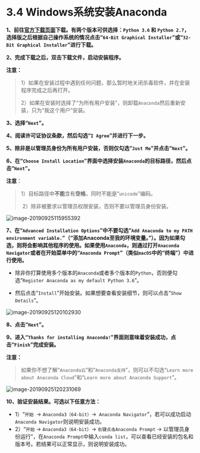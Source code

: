 #  3.4 Windows系统安装Anaconda

**1、前往[官方下载页面](https://link.jianshu.com/?t=https%3A%2F%2Fdocs.anaconda.com%2Fanaconda%2Finstall%2Fwindows)下载。有两个版本可供选择：`Python 3.6` 和 `Python 2.7`，选择版之后根据自己操作系统的情况点击“`64-Bit Graphical Installer`”或“`32-Bit Graphical Installer`”进行下载。**



**2、完成下载之后，双击下载文件，启动安装程序。**

**注意：**

> ​		1）如果在安装过程中遇到任何问题，那么暂时地关闭杀毒软件，并在安装程序完成之后再打开。
>
> ​		2）如果在安装时选择了“为所有用户安装”，则卸载`Anaconda`然后重新安装，只为“我这个用户”安装。



**3、选择“`Next`”。**



**4、阅读许可证协议条款，然后勾选“`I Agree`”并进行下一步。**



**5、除非是以管理员身份为所有用户安装，否则仅勾选“`Just Me`”并点击“`Next`”。**



**6、在“`Choose Install Location`”界面中选择安装`Anaconda`的目标路径，然后点击“`Next`”。**

**注意**：

> ​		1）目标路径中**不能**含有**空格**，同时不能是“`unicode`”编码。
>
> ​		2）除非被要求以管理员权限安装，否则不要以管理员身份安装。

![image-20190925115955392](https://tva1.sinaimg.cn/large/006y8mN6gy1g7bmniutydj30zm0ronab.jpg)



**7、在“`Advanced Installation Options`”中不要勾选“`Add Anaconda to my PATH environment variable.`”（“添加Anaconda至我的环境变量。”）。因为如果勾选，则将会影响其他程序的使用。如果使用`Anaconda`，则通过打开`Anaconda Navigator`或者在开始菜单中的“`Anaconda Prompt`”（类似`macOS`中的“终端”）中进行使用。**

- 除非你打算使用多个版本的`Anaconda`或者多个版本的`Python`，否则便勾选“`Register Anaconda as my default Python 3.6`”。

- 然后点击“`Install`”开始安装。如果想要查看安装细节，则可以点击“`Show Details`”。

![image-20190925120102930](https://tva1.sinaimg.cn/large/006y8mN6gy1g7bmopkkqij310k0su4jw.jpg)



**8、点击“`Next`”。**



**9、进入“`Thanks for installing Anaconda!`”界面则意味着安装成功，点击“`Finish`”完成安装。**

**注意：**

> ​		如果你不想了解“`Anaconda云`”和“`Anaconda支持`”，则可以不勾选“`Learn more about Anaconda Cloud`”和“`Learn more about Anaconda Support`”。

![image-20190925120231069](https://tva1.sinaimg.cn/large/006y8mN6gy1g7bmq8ddifj310s0smwtq.jpg)



**10、验证安装结果。可选以下任意方法：**

- 1）“`开始 `→ `Anaconda3（64-bit）`→` Anaconda Navigator`”，若可以成功启动`Anaconda Navigator`则说明安装成功。
- 2）“`开始` → `Anaconda3（64-bit）`→ `右键点击Anaconda Prompt` → 以管理员身份运行”，在`Anaconda Prompt`中输入`conda list`，可以查看已经安装的包名和版本号。若结果可以正常显示，则说明安装成功。